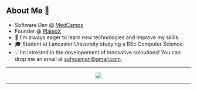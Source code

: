 ## About Me 🤖
- Software Dev @ [MedCamps](https://MedCamps.co.uk)
- Founder @ [PlatesX](https://www.PlatesX.com)
- 🌱 I'm always eager to learn new technologies and improve my skills.
- 🎓 Student at Lancaster University studying a BSc Computer Science.
- 💡 Im intrested in the developement of innovative soloutions!
You can drop me an email at [sufyosman@gmail.com](mailto:sufyosman@gmail.com).

----------

<p align="center">
  <img src="https://media.giphy.com/media/3oKIPnAiaMCws8nOsE/giphy.gif">
</p>

----------
